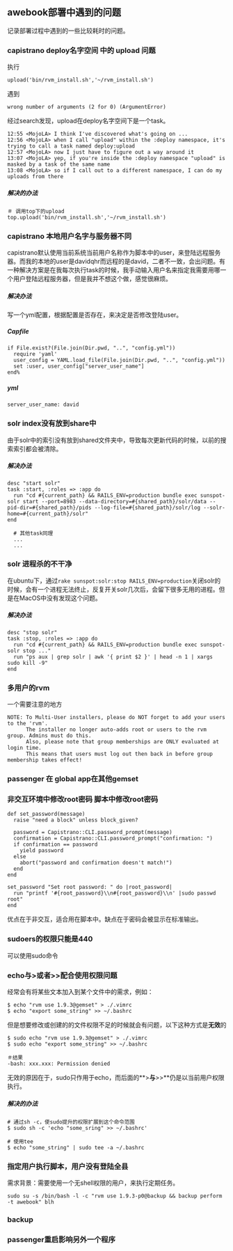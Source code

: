 awebook部署中遇到的问题
---

记录部署过程中遇到的一些比较耗时的问题。

### capistrano deploy名字空间 中的 upload 问题

执行

    upload('bin/rvm_install.sh','~/rvm_install.sh')

遇到

    wrong number of arguments (2 for 0) (ArgumentError)

经过search发现，upload在deploy名字空间下是一个task。

```
12:55 <MojoLA> I think I've discovered what's going on ... 
12:56 <MojoLA> when I call "upload" within the :deploy namespace, it's trying to call a task named deploy:upload 
12:57 <MojoLA> now I just have to figure out a way around it 
13:07 <MojoLA> yep, if you're inside the :deploy namespace "upload" is masked by a task of the same name 
13:08 <MojoLA> so if I call out to a different namespace, I can do my uploads from there 
```

##### 解决的办法
	
	＃ 调用top下的upload
    top.upload('bin/rvm_install.sh','~/rvm_install.sh')

### capistrano 本地用户名字与服务器不同

capistrano默认使用当前系统当前用户名称作为脚本中的user，来登陆远程服务器。而我的本地的user是davidqhr而远程的是david，二者不一致，会出问题。有一种解决方案是在我每次执行task的时候，我手动输入用户名来指定我需要用哪一个用户登陆远程服务器，但是我并不想这个做，感觉很麻烦。

##### 解决办法

写一个yml配置，根据配置是否存在，来决定是否修改登陆user。

##### Capfile

```
if File.exist?(File.join(Dir.pwd, "..", "config.yml"))
  require 'yaml'
  user_config = YAML.load_file(File.join(Dir.pwd, "..", "config.yml"))
  set :user, user_config["server_user_name"]
end% 
```

##### yml

    server_user_name: david
 
### solr index没有放到share中

由于solr中的索引没有放到shared文件夹中，导致每次更新代码的时候，以前的搜索索引都会被清除。

##### 解决办法

```
desc "start solr"
task :start, :roles => :app do
  run "cd #{current_path} && RAILS_ENV=production bundle exec sunspot-solr start --port=8983 --data-directory=#{shared_path}/solr/data --pid-dir=#{shared_path}/pids --log-file=#{shared_path}/solr/log --solr-home=#{current_path}/solr"
end

  # 其他task同理
  ...
  ...
```

### solr 进程杀的不干净

在ubuntu下，通过```rake sunspot:solr:stop RAILS_ENV=production```关闭solr的时候，会有一个进程无法终止，反复开关solr几次后，会留下很多无用的进程。但是在MacOS中没有发现这个问题。

##### 解决办法

```
desc "stop solr"
task :stop, :roles => :app do
  run "cd #{current_path} && RAILS_ENV=production bundle exec sunspot-solr stop ..."
  run "ps aux | grep solr | awk '{ print $2 }' | head -n 1 | xargs sudo kill -9"
end
```

### 多用户的rvm

一个需要注意的地方

```
NOTE: To Multi-User installers, please do NOT forget to add your users to the 'rvm'.
      The installer no longer auto-adds root or users to the rvm group. Admins must do this.
      Also, please note that group memberships are ONLY evaluated at login time.
      This means that users must log out then back in before group membership takes effect!
```

### passenger 在 global app在其他gemset

### 非交互环境中修改root密码 脚本中修改root密码

```
def set_password(message)
  raise "need a block" unless block_given?

  password = Capistrano::CLI.password_prompt(message)
  confirmation = Capistrano::CLI.password_prompt("confirmation: ")
  if confirmation == password
    yield password
  else
    abort("password and confirmation doesn't match!")
  end
end

set_password "Set root password: " do |root_password|
  run "printf '#{root_password}\\n#{root_password}\\n' |sudo passwd root"
end
```
    
优点在于非交互，适合用在脚本中。缺点在于密码会被显示在标准输出。

 
### sudoers的权限只能是440

可以使用sudo命令

### echo与>或者>>配合使用权限问题

经常会有将某些文本加入到某个文件中的需求，例如：

    $ echo "rvm use 1.9.3@gemset" > ./.vimrc
    $ echo "export some_string" >> ~/.bashrc
    
但是想要修改或创建的的文件权限不足的时候就会有问题，以下这种方式是**无效**的

    $ sudo echo "rvm use 1.9.3@gemset" > ./.vimrc
    $ sudo echo "export some_string" >> ~/.bashrc
    
    ＃结果
    -bash: xxx.xxx: Permission denied

无效的原因在于，sudo只作用于echo，而后面的**>**与**>>**仍是以当前用户权限执行。

##### 解决的办法
	
	# 通过sh -c，使sudo提升的权限扩展到这个命令范围
    $ sudo sh -c 'echo "some_sring" >> ~/.bashrc'
    
    # 使用tee
    $ echo "some_string" | sudo tee -a ~/.bashrc

### 指定用户执行脚本，用户没有登陆全县

需求背景：需要使用一个无shell权限的用户，来执行定期任务。

    sudo su -s /bin/bash -l -c "rvm use 1.9.3-p0@backup && backup perform -t awebook" blh
    
### backup

### passenger重启影响另外一个程序